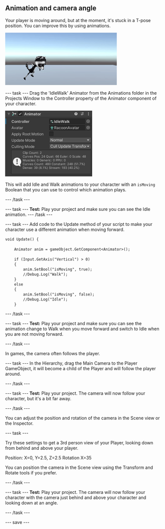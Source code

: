 ## Animation and camera angle

Your player is moving around, but at the moment, it's stuck in a T-pose position. You can improve this by using animations. 

![The game view with the character moving around with animation](images/animated-char.gif)

--- task ---
Drag the 'IdleWalk' Animator from the Animations folder in the Projects Window to the Controller property of the Animator component of your character.

![The animator component](images/animation-controller.png)

This will add Idle and Walk animations to your character with an `isMoving` Boolean that you can use to control which animation plays.

--- /task ---

--- task ---
**Test:** Play your project and make sure you can see the Idle animation.
--- /task ---

--- task ---
Add code to the Update method of your script to make your character use a different animation when moving forward.

```
void Update() {

    Animator anim = gameObject.GetComponent<Animator>();

    if (Input.GetAxis("Vertical") > 0)
    {
        anim.SetBool("isMoving", true);
        //Debug.Log("Walk");
    }
    else 
    {
        anim.SetBool("isMoving", false);
        //Debug.Log("Idle");
    }
```
--- /task ---

--- task ---
**Test:** Play your project and make sure you can see the animation change to Walk when you move forward and switch to Idle when you are not moving forward. 

--- /task ---

In games, the camera often follows the player. 

--- task ---
In the Hierarchy, drag the Main Camera to the Player GameObject, it will become a child of the Player and will follow the player around. 

--- /task ---

--- task ---
**Test:** Play your project. The camera will now follow your character, but it's a bit far away. 

--- /task ---

You can adjust the position and rotation of the camera in the Scene view or the Inspector.

--- task ---

Try these settings to get a 3rd person view of your Player, looking down from behind and above your player. 

Position: X=0, Y=2.5, Z=2.5
Rotation X=35

You can position the camera in the Scene view using the Transform and Rotate tools if you prefer.

--- /task ---

--- task ---
**Test:** Play your project. The camera will now follow your character with the camera just behind and above your character and looking down at an angle.

--- /task ---

--- save ---